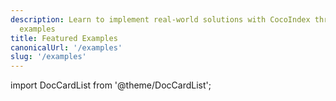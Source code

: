 ```yaml
---
description: Learn to implement real-world solutions with CocoIndex through practical
  examples
title: Featured Examples 
canonicalUrl: '/examples'
slug: '/examples'
---
```


import DocCardList from '@theme/DocCardList';

<DocCardList />